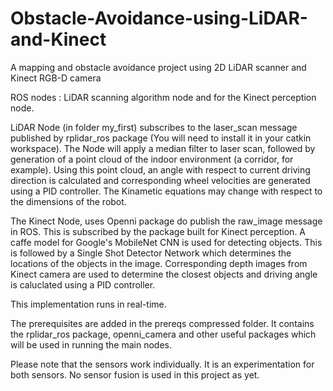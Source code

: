 # Obstacle-Avoidance-using-LiDAR-and-Kinect
A mapping and obstacle avoidance project using 2D LiDAR scanner and Kinect RGB-D camera 

ROS nodes : LiDAR scanning algorithm node and for the Kinect perception node.

LiDAR Node (in folder my_first) subscribes to the laser_scan message published by rplidar_ros package 
(You will need to install it in your catkin workspace). The Node will apply a median filter to laser scan, followed by 
generation of a point cloud of the indoor environment (a corridor, for example). Using this point cloud, an angle with respect
to current driving direction is calculated and corresponding wheel velocities are generated using a PID controller.
The Kinametic equations may change with respect to the dimensions of the robot.

The Kinect Node, uses Openni package do publish the raw_image message in ROS. This is subscribed by the package built for Kinect
perception. A caffe model for Google's MobileNet CNN is used for detecting objects. This is followed by a Single Shot Detector 
Network which determines the locations of the objects in the image. Corresponding depth images from Kinect camera are used to 
determine the closest objects and driving angle is caluclated using a PID controller. 

This implementation runs in real-time.

The prerequisites are added in the prereqs compressed folder. It contains the rplidar_ros package, openni_camera and other useful packages which will be used in running the main nodes.

Please note that the sensors work individually. It is an experimentation for both sensors. No sensor fusion is used in this
project as yet. 


